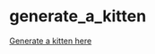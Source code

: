 generate_a_kitten
=================

[Generate a kitten here](http://kayzgames.itch.io/generate-a-kitten)


